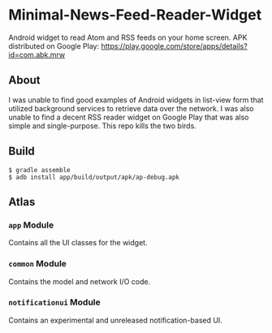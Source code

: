 # Minimal-News-Feed-Reader-Widget
Android widget to read Atom and RSS feeds on your home screen.  APK distributed on Google Play: https://play.google.com/store/apps/details?id=com.abk.mrw

## About

I was unable to find good examples of Android widgets in list-view form that utilized background services to retrieve data over the network.  I was also unable to find a decent RSS reader widget on Google Play that was also simple and single-purpose.  This repo kills the two birds.

## Build

```
$ gradle assemble
$ adb install app/build/output/apk/ap-debug.apk
```

## Atlas

### `app` Module

Contains all the UI classes for the widget.

### `common` Module

Contains the model and network I/O code.

### `notificationui` Module

Contains an experimental and unreleased notification-based UI.